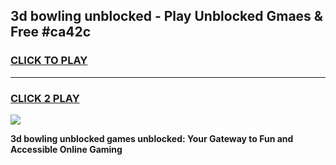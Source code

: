 
## 3d bowling unblocked - Play Unblocked Gmaes & Free #ca42c
<h3>
<a href="https://news.freeplayer.one?title=3d_bowling_unblocked&ref=03M">CLICK TO PLAY</a></h3>
<hr>

<h3>
<a href="https://news.freeplayer.one?title=3d_bowling_unblocked&ref=03M">CLICK 2 PLAY</a>
  
</h3>

<a href="https://news.freeplayer.one?title=3d_bowling_unblocked&ref=03M"><img src="https://clearcache.store/games.png"></a>


**3d bowling unblocked games unblocked: Your Gateway to Fun and Accessible Online Gaming**
